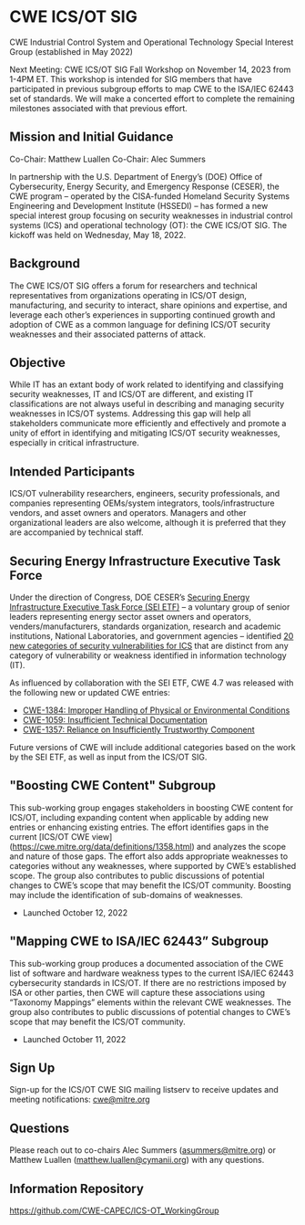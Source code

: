 # CWE ICS/OT SIG 
CWE Industrial Control System and Operational Technology Special Interest Group (established in May 2022)

Next Meeting: CWE ICS/OT SIG Fall Workshop on November 14, 2023 from 1-4PM ET. This workshop is intended for SIG members that have participated in previous subgroup efforts to map CWE to the ISA/IEC 62443 set of standards. We will make a concerted effort to complete the remaining milestones associated with that previous effort. 

## Mission and Initial Guidance
Co-Chair: Matthew Luallen
Co-Chair: Alec Summers

In partnership with the U.S. Department of Energy’s (DOE) Office of Cybersecurity, Energy Security, and Emergency Response (CESER), the CWE program – operated by the CISA-funded Homeland Security Systems Engineering and Development Institute (HSSEDI) – has formed a new special interest group focusing on security weaknesses in industrial control systems (ICS) and operational technology (OT): the CWE ICS/OT SIG. The kickoff was held on Wednesday, May 18, 2022.

## Background
The CWE ICS/OT SIG offers a forum for researchers and technical representatives from organizations operating in ICS/OT design, manufacturing, and security to interact, share opinions and expertise, and leverage each other’s experiences in supporting continued growth and adoption of CWE as a common language for defining ICS/OT security weaknesses and their associated patterns of attack. 

## Objective
While IT has an extant body of work related to identifying and classifying security weaknesses, IT and ICS/OT are different, and existing IT classifications are not always useful in describing and managing security weaknesses in ICS/OT systems. Addressing this gap will help all stakeholders communicate more efficiently and effectively and promote a unity of effort in identifying and mitigating ICS/OT security weaknesses, especially in critical infrastructure.

## Intended Participants
ICS/OT vulnerability researchers, engineers, security professionals, and companies representing OEMs/system integrators, tools/infrastructure vendors, and asset owners and operators. Managers and other organizational leaders are also welcome, although it is preferred that they are accompanied by technical staff. 

## Securing Energy Infrastructure Executive Task Force
Under the direction of Congress, DOE CESER’s [Securing Energy Infrastructure Executive Task Force (SEI ETF)](https://inl.gov/secureENERGY/) – a voluntary group of senior leaders representing energy sector asset owners and operators, venders/manufacturers, standards organization, research and academic institutions, National Laboratories, and government agencies – identified [20 new categories of security vulnerabilities for ICS](https://inl.gov/wp-content/uploads/2022/03/SEI-ETF-NCSV-TPT-Categories-of-Security-Vulnerabilities-ICS-v1_03-09-22.pdf) that are distinct from any category of vulnerability or weakness identified in information technology (IT). 

As influenced by collaboration with the SEI ETF, CWE 4.7 was released with the following new or updated CWE entries:

- [CWE-1384: Improper Handling of Physical or Environmental Conditions](https://cwe.mitre.org/data/definitions/1384.html)
- [CWE-1059: Insufficient Technical Documentation](https://cwe.mitre.org/data/definitions/1059.html)
- [CWE-1357: Reliance on Insufficiently Trustworthy Component](https://cwe.mitre.org/data/definitions/1357.html)

Future versions of CWE will include additional categories based on the work by the SEI ETF, as well as input from the ICS/OT SIG.

## "Boosting CWE Content" Subgroup
This sub-working group engages stakeholders in boosting CWE content for ICS/OT, including expanding content when applicable by adding new entries or enhancing existing entries. The effort identifies gaps in the current [ICS/OT CWE view] (https://cwe.mitre.org/data/definitions/1358.html) and analyzes the scope and nature of those gaps. The effort also adds appropriate weaknesses to categories without any weaknesses, where supported by CWE’s established scope. The group also contributes to public discussions of potential changes to CWE’s scope that may benefit the ICS/OT community. Boosting may include the identification of sub-domains of weaknesses.

- Launched October 12, 2022

## "Mapping CWE to ISA/IEC 62443” Subgroup
This sub-working group produces a documented association of the CWE list of software and hardware weakness types to the current ISA/IEC 62443 cybersecurity standards in ICS/OT. If there are no restrictions imposed by ISA or other parties, then CWE will capture these associations using “Taxonomy Mappings” elements within the relevant CWE weaknesses. The group also contributes to public discussions of potential changes to CWE’s scope that may benefit the ICS/OT community. 

- Launched October 11, 2022

## Sign Up
Sign-up for the ICS/OT CWE SIG mailing listserv to receive updates and meeting notifications: cwe@mitre.org

## Questions
Please reach out to co-chairs Alec Summers (asummers@mitre.org) or Matthew Luallen (matthew.luallen@cymanii.org) with any questions. 

## Information Repository
https://github.com/CWE-CAPEC/ICS-OT_WorkingGroup  
